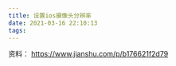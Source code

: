 ```yaml
---
title: 设置ios摄像头分辨率
date: 2021-03-16 22:10:13
tags:
---
```


资料：
https://www.jianshu.com/p/b176621f2d79